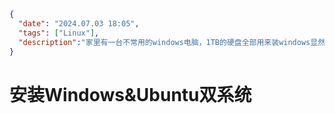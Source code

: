 ```json
{
  "date": "2024.07.03 18:05",
  "tags": ["Linux"],
  "description":"家里有一台不常用的windows电脑，1TB的硬盘全部用来装windows显然有点浪费，所以划分一般的空间给Ubuntu，还能做点简单的机器学习，多好👍🏼"
}
```
# 安装Windows&Ubuntu双系统